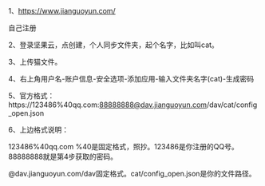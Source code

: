1、https://www.jianguoyun.com/

自己注册

2、登录坚果云，点创建，个人同步文件夹，起个名字，比如叫cat。

3、上传猫文件。

4、右上角用户名-账户信息-安全选项-添加应用-输入文件夹名字(cat)-生成密码

5、官方格式：https://123486%40qq.com:88888888@dav.jianguoyun.com/dav/cat/config_open.json

6、上边格式说明：

123486%40qq.com  %40是固定格式，照抄。123486是你注册的QQ号。88888888就是第4步获取的密码。

@dav.jianguoyun.com/dav固定格式。cat/config_open.json是你的文件路径。
